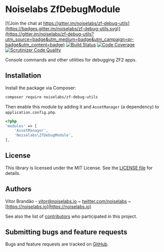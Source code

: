 Noiselabs ZfDebugModule
=======================

[![Join the chat at https://gitter.im/noiselabs/zf-debug-utils](https://badges.gitter.im/noiselabs/zf-debug-utils.svg)](https://gitter.im/noiselabs/zf-debug-utils?utm_source=badge&utm_medium=badge&utm_campaign=pr-badge&utm_content=badge)
[![Build Status](https://travis-ci.org/noiselabs/zf-debug-utils.svg?branch=master)](https://travis-ci.org/noiselabs/zf-debug-utils)
[![Code Coverage](https://scrutinizer-ci.com/g/noiselabs/zf-debug-utils/badges/coverage.png?b=master)](https://scrutinizer-ci.com/g/noiselabs/zf-debug-utils/?branch=master)
[![Scrutinizer Code Quality](https://scrutinizer-ci.com/g/noiselabs/zf-debug-utils/badges/quality-score.png?b=master)](https://scrutinizer-ci.com/g/noiselabs/zf-debug-utils/?branch=master)

Console commands and other utilities for debugging ZF2 apps.

Installation
------------

Install the package via Composer:

```bash
composer require noiselabs/zf-debug-utils
```
    
    
Then enable this module by adding it and `AssetManager` (a dependency) to `application.config.php`.
    
```php
<?php
'modules' => [
    'AssetManager',
    'Noiselabs\ZfDebugModule',
],
```

License
-------

This library is licensed under the MIT License. See the [LICENSE file](https://github.com/noiselabs/zf-debug-utils/blob/master/LICENSE) for details.

Authors
-------

Vítor Brandão - <vitor@noiselabs.io> ~ [twitter.com/noiselabs](http://twitter.com/noiselabs) ~ [https://noiselabs.io](https://noiselabs.io)

See also the list of [contributors](https://github.com/noiselabs/zf-debug-utils/contributors) who participated in this project.


Submitting bugs and feature requests
------------------------------------

Bugs and feature requests are tracked on [GitHub](https://github.com/noiselabs/zf-debug-utils/issues).